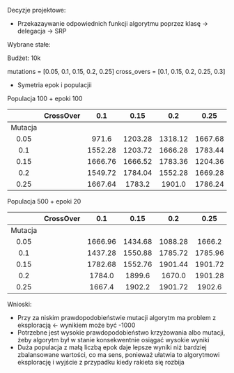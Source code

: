 Decyzje projektowe:

* Przekazaywanie odpowiednich funkcji algorytmu poprzez klasę -> delegacja -> SRP

Wybrane stałe:

Budżet: 10k

mutations = [0.05, 0.1, 0.15, 0.2, 0.25]
cross_overs = [0.1, 0.15, 0.2, 0.25, 0.3]

* Symetria epok i populacjii 


Populacja 100 + epoki 100

| | CrossOver | 0.1| 0.15 | 0.2 | 0.25 | 0.3 |
| :---: | :---: | :---: |:---: | :---: | :---: | :---: | 
| Mutacja |  |  |  |  |  | 
| 0.05 | | 971.6 | 1203.28 | 1318.12 | 1667.68 | 1783.56 | 
| 0.1 |  | 1552.28 | 1203.72 | 1666.28 | 1783.44 | 1901.6 | 
| 0.15 |  | 1666.76 | 1666.52 | 1783.36 | 1204.36 | 1783.64 | 
| 0.2 |  | 1549.72 | 1784.04 | 1552.28 | 1669.28 | 1783.68 | 
| 0.25 |  | 1667.64 | 1783.2 | 1901.0 | 1786.24 |1784.680 |

Populacja 500 + epoki 20

| | CrossOver | 0.1| 0.15 | 0.2 | 0.25 | 0.3 |
| :---: | :---: | :---: |:---: | :---: | :---: | :---: | 
| Mutacja |  |  |  |  |  | 
| 0.05 | | 1666.96 | 1434.68 | 1088.28 | 1666.2 | 1668.48 | 
| 0.1 |  | 1437.28 | 1550.88 | 1785.72 | 1785.96 | 1901.44 | 
| 0.15 |  | 1782.68 | 1552.76 | 1901.44 | 1901.72 | 1902.4 | 
| 0.2 |  | 1784.0 | 1899.6 | 1670.0 | 1901.28 | 1786.32 | 
| 0.25 |  | 1667.4 | 1902.2 | 1901.72 | 1902.6 | 1901.44 |


Wnioski: 
* Przy za niskim prawdopodobieństwie mutacji algorytm ma problem z eksploracją <- wynikiem może być -1000 
* Potrzebne jest wysokie prawdopodobieństwo krzyżowania albo mutacji, żeby algorytm był w stanie konsekwentnie osiągać wysokie wyniki
* Duża populacja z małą liczbą epok daje lepsze wyniki niż bardziej zbalansowane wartości, co ma sens, ponieważ ułatwia to algorytmowi eksplorację i wyjście z przypadku kiedy rakieta się rozbija